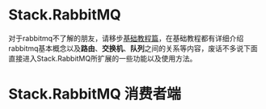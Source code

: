 # Stack.RabbitMQ  
对于rabbitmq不了解的朋友，请移步[基础教程篇](https://github.com/tingli1991/Stack.RabbitMQ/blob/master/%E5%9F%BA%E7%A1%80%E6%95%99%E7%A8%8B.md)，在基础教程都有详细介绍rabbitmq基本概念以及**路由**、**交换机**、**队列**之间的关系等内容，废话不多说下面直接进入Stack.RabbitMQ所扩展的一些功能以及使用方法。  

# Stack.RabbitMQ 消费者端  


